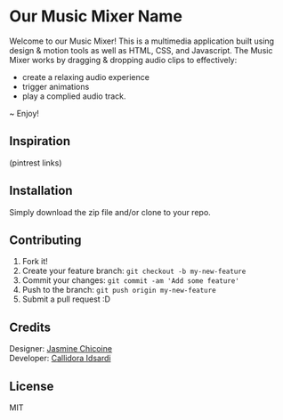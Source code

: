 # Our Music Mixer Name

Welcome to our Music Mixer! This is a multimedia application built using design & motion tools as well as HTML, CSS, and Javascript. The Music Mixer works by dragging & dropping audio clips to effectively: 

- create a relaxing audio experience
- trigger animations 
- play a complied audio track. 

~ Enjoy!

## Inspiration 
(pintrest links)

## Installation
Simply download the zip file and/or clone to your repo. 

## Contributing
1. Fork it!
2. Create your feature branch: `git checkout -b my-new-feature`
3. Commit your changes: `git commit -am 'Add some feature'`
4. Push to the branch: `git push origin my-new-feature`
5. Submit a pull request :D

## Credits
Designer: [Jasmine Chicoine](https://github.com/jasminechicoine)
</br>
Developer: [Callidora Idsardi](https://github.com/callidora-idsardi)

## License
MIT
